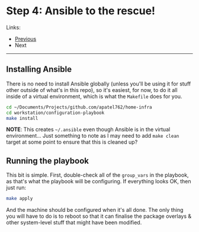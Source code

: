# Step 4: Ansible to the rescue!

Links:

- [Previous](./03-SetupLocalPython.md)
- Next

---

## Installing Ansible

There is no need to install Ansible globally (unless you'll be using it for stuff other outside of what's in this repo), so it's easiest, for now, to do it all inside of a virtual environment, which is what the `Makefile` does for you.

```bash
cd ~/Documents/Projects/github.com/apatel762/home-infra
cd workstation/configuration-playbook
make install
```

**NOTE**: This creates `~/.ansible` even though Ansible is in the virtual environment... Just something to note as I may need to add `make clean` target at some point to ensure that this is cleaned up?

## Running the playbook

This bit is simple. First, double-check all of the `group_vars` in the playbook, as that's what the playbook will be configuring. If everything looks OK, then just run:

```bash
make apply
```

And the machine should be configured when it's all done. The only thing you will have to do is to reboot so that it can finalise the package overlays & other system-level stuff that might have been modified.